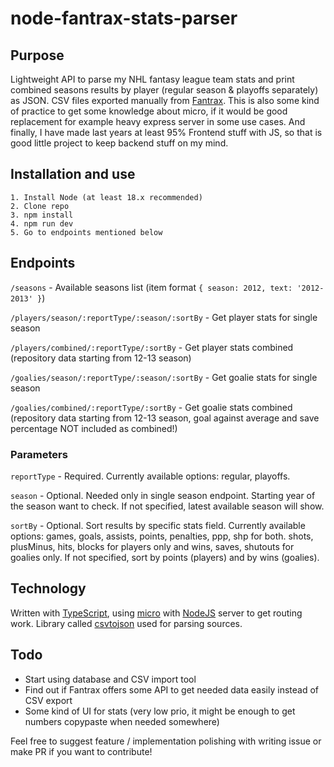 # node-fantrax-stats-parser

## Purpose

Lightweight API to parse my NHL fantasy league team stats and print combined seasons results by player (regular season &amp; playoffs separately) as JSON. CSV files exported manually from [Fantrax](https://www.fantrax.com). This is also some kind of practice to get some knowledge about micro, if it would be good replacement for example heavy express server in some use cases. And finally, I have made last years at least 95% Frontend stuff with JS, so that is good little project to keep backend stuff on my mind.

## Installation and use

```
1. Install Node (at least 18.x recommended)
2. Clone repo
3. npm install
4. npm run dev
5. Go to endpoints mentioned below
```

## Endpoints

`/seasons` - Available seasons list (item format `{ season: 2012, text: '2012-2013' }`)

`/players/season/:reportType/:season/:sortBy` - Get player stats for single season

`/players/combined/:reportType/:sortBy` - Get player stats combined (repository data starting from 12-13 season)

`/goalies/season/:reportType/:season/:sortBy` - Get goalie stats for single season

`/goalies/combined/:reportType/:sortBy` - Get goalie stats combined (repository data starting from 12-13 season, goal against average and save percentage NOT included as combined!)

### Parameters

`reportType` - Required. Currently available options: regular, playoffs.

`season` - Optional. Needed only in single season endpoint. Starting year of the season want to check. If not specified, latest available season will show.

`sortBy` - Optional. Sort results by specific stats field. Currently available options: games, goals, assists, points, penalties, ppp, shp for both. shots, plusMinus, hits, blocks for players only and wins, saves, shutouts for goalies only. If not specified, sort by points (players) and by wins (goalies).

## Technology

Written with [TypeScript](https://www.typescriptlang.org/), using [micro](https://github.com/zeit/micro) with [NodeJS](https://nodejs.org) server to get routing work. Library called [csvtojson](https://github.com/Keyang/node-csvtojson) used for parsing sources.

## Todo

- Start using database and CSV import tool
- Find out if Fantrax offers some API to get needed data easily instead of CSV export
- Some kind of UI for stats (very low prio, it might be enough to get numbers copypaste when needed somewhere)

Feel free to suggest feature / implementation polishing with writing issue or make PR if you want to contribute!
